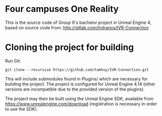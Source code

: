 # Four campuses One Reality


This is the source code of Group 6's bachelor project in Unreal Engine 4, based on source code from:
http://gitlab.com/Indranos/IVR-Connection

# Cloning the project for building
Run Git:

    git clone --recursive https://github.com/tamhuy/IVR-Connection.git

This will include submodules found in Plugins/ which are necessary for building the project.
The project is configured for Unreal Engine 4.14 (other versions are incompatible due to the provided version of the plugins).

The project may then be built using the Unreal Engine SDK, available from https://www.unrealengine.com/download (registration is necessary in order to use the SDK).
